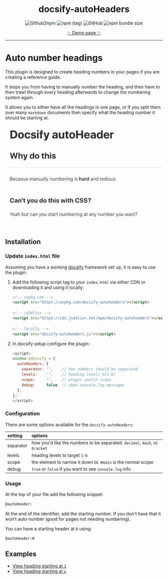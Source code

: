 <div style="text-align:center;">

# docsify-autoHeaders

![Github2npm](https://github.com/markbattistella/docsify-autoHeaders/workflows/gh2npm/badge.svg?event=registry_package) ![npm (tag)](https://img.shields.io/npm/v/docsify-autoheaders/latest) ![GitHub](https://img.shields.io/github/license/markbattistella/docsify-autoheaders) ![npm bundle size](https://img.shields.io/bundlephobia/minzip/docsify-autoheaders)

[:sparkles: Demo page :sparkles:](https://markbattistella.github.io/docsify-autoHeaders/)

</div>

---

# Auto number headings

This plugin is designed to create heading numbers in your pages if you are creating a reference guide.

It stops you from having to manually number the heading, and then have to then trawl through every heading afterwards to change the numbering system again.

It allows you to either have all the headings in one page, or if you split them over many `markdown` documents then specify what the heading number it should be starting at.

![How it works](demo/header.gif)

## Installation

### Update `index.html` file

Assuming you have a working [docsify](https://docsify.js.org/) framework set up, it is easy to use the plugin.

1. Add the following script tag to your `index.html` via either CDN or downloading it and using it locally:

    ```html
    <!-- unpkg.com -->
    <script src="https://unpkg.com/docsify-autoheaders"></script>

    <!-- jsDelivr -->
    <script src="https://cdn.jsdelivr.net/npm/docsify-autoheaders"></script>

    <!-- locally -->
    <script src="docsify-autoheaders.js"></script>
    ```

1. In docsify setup configure the plugin:

    ```js
    <script>
    window.$docsify = {
      autoHeaders: {
        separator: '',    // how numbers should be separated
        levels:    '',    // heading levels h[1-6]
        scope:     '',    // plugin search scope
        debug:     false  // show console.log messages
      },
    };
    </script>
    ```

### Configuration

There are some options available for the `docsify-autoHeaders`:

| setting   | options |
| :-------- | :------ |
| separator | how you'd like the numbers to be separated. `decimal`, `dash`, or `bracket`
| levels    | heading levels to target `1-6`
| scope     | the element to narrow it down to. `#main` is the normal scope
| debug     | `true` or `false` if you want to see `console.log` info

### Usage

At the top of your file add the following snippet:

```md
@autoHeader:
```

At the end of the identifier, add the starting number. If you don't have that it won't auto number (good for pages not needing numbering).

You can have a starting header at `0` using:

```md
@autoHeader:0
```

## Examples

- [View heading starting at `1`](/page1)
- [View heading starting at `n`](/pageN)
